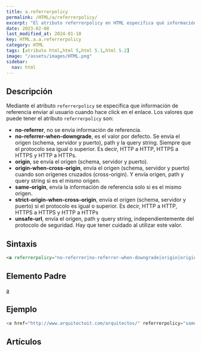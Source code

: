 ```yaml
---
title: a.referrerpolicy
permalink: /HTML/a/referrerpolicy/
excerpt: "El atributo referrerpolicy en HTML especifica qué información de referencia se envía al hacer clic en un enlace. Permite controlar la privacidad y seguridad del usuario al navegar."
date: 2023-02-08
last_modified_at: 2024-01-10
key: HTML.a.a.referrerpolicy
category: HTML
tags: [atributo html,html 5,html 5.1,html 5.2]
image: "/assets/images/HTML.png"
sidebar:
  nav: html
---
```


## Descripción


Mediante el atributo `referrerpolicy` se especifica que información de referencia enviar al usuario cuando hace click en el enlace. Los valores que puede tener el atributo `referrerpolicy` son:

- **no-referrer**, no se envía información de referencia.
- **no-referrer-when-downgrade**, es el valor por defecto. Se envía el origen (schema, servidor y puerto), path y la query string. Siempre que el protocolo sea igual o superior. Es decir, HTTP a HTTP, HTTPS a HTTPS y HTTP a HTTPs.
- **origin**, se envía el origen (schema, servidor y puerto).
- **origin-when-cross-origin**, envía el origen (schema, servidor y puerto) cuando son orígenes cruzados (cross-origin). Y envía origen, path y query string si es el mismo origen.
- **same-origin**, envía la información de referencia solo si es el mismo origen.
- **strict-origin-when-cross-origin**, envía el origen (schema, servidor y puerto) si el protocolo es igual o superior. Es decir, HTTP a HTTP, HTTPS a HTTPS y HTTP a HTTPs
- **unsafe-url**, envía el origen, path y query string, independientemente del protocolo de seguridad. Hay que tener cuidado al utilizar este valor.

## Sintaxis


```html
<a referrerpolicy="no-referrer|no-referrer-when-downgrade|origin|origin-when-cross-origin|same-origin|strict-origin-when-cross-origin|unsafe-url">Elemento Enlazado</a>
```


## Elemento Padre


[a](https://www.w3api.com/HTML/a/)


## Ejemplo


```java
<a href="http://www.arquitectoit.com/arquitectos/" referrerpolicy="same-origin">Arquitectos IT</a>
```


## Artículos

